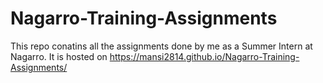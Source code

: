 # Nagarro-Training-Assignments
This repo conatins all the assignments done by me as a Summer Intern at Nagarro.
It is hosted on https://mansi2814.github.io/Nagarro-Training-Assignments/
